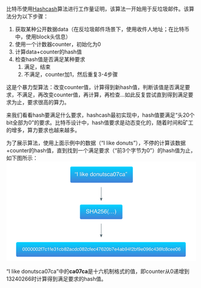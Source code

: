   
比特币使用[Hashcash](https://en.wikipedia.org/wiki/Hashcash)算法进行工作量证明，该算法一开始用于反垃圾邮件。该算法分为以下步骤：

1. 获取某种公开数据data（在反垃圾邮件场景下，使用收件人地址；在比特币中，使用block头信息）
2. 使用一个计数器counter，初始化为0
3. 计算data+counter的hash值
4. 检查hash值是否满足某种要求
   1. 满足，结束
   2. 不满足，counter加1，然后重复3-4步骤

这是个暴力型算法：改变counter值，计算得到新hash值，判断该值是否满足要求，不满足，再改变counter值，再计算，再检查…如此反复尝试直到得到满足要求为止，要求很高的算力。

来我们看看hash要满足什么要求，hashcash最初实现中，hash值要满足“头20个bit全部为0”的要求。比特币设计中，hash值要求是动态变化的，随着时间和矿工的增多，算力要求也越来越多。

为了展示算法，使用上面示例中的数据（“I like donuts”），不停的计算该数据+counter的hash值，直到找到一个满足要求（“前3个字节为0”）的hash值为止，如下图所示：![](/assets/2.2.png)

“I like donutsca07ca”中的**ca07ca**是十六机制格式的值，即counter从0递增到13240266时计算得到满足要求的hash值。




